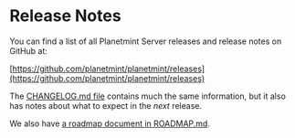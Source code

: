<!---
Copyright © 2020 Interplanetary Database Association e.V.,
Planetmint and IPDB software contributors.
SPDX-License-Identifier: (Apache-2.0 AND CC-BY-4.0)
Code is Apache-2.0 and docs are CC-BY-4.0
--->

# Release Notes

You can find a list of all Planetmint Server releases and release notes on GitHub at:

[https://github.com/planetmint/planetmint/releases](https://github.com/planetmint/planetmint/releases)

The [CHANGELOG.md file](https://github.com/planetmint/planetmint/blob/master/CHANGELOG.md) contains much the same information, but it also has notes about what to expect in the _next_ release.

We also have [a roadmap document in ROADMAP.md](https://github.com/planetmint/org/blob/master/ROADMAP.md).
